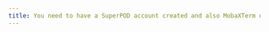 ```yaml
---
title: You need to have a SuperPOD account created and also MobaXTerm on Windows OS or Terminal on Macs OS
---
```

